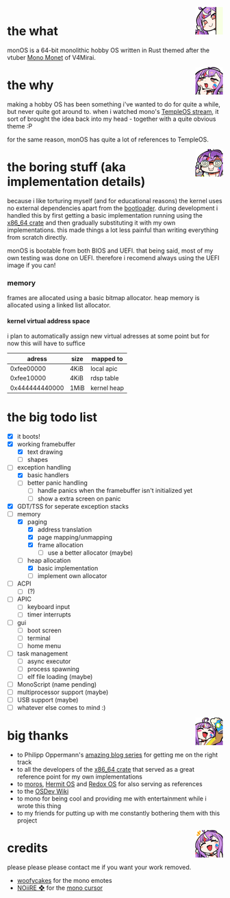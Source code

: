<img width="64" align="right" src="https://github.com/Fisch03/monOS/blob/master/img/mono_peek.png" />

# the what
monOS is a 64-bit monolithic hobby OS written in Rust themed after the vtuber [Mono Monet](https://www.youtube.com/@MonoMonet) of V4Mirai.

<img width="64" align="right" src="https://github.com/Fisch03/monOS/blob/master/img/mono_hmm.png" />

# the why
making a hobby OS has been something i've wanted to do for quite a while, but never quite got around to.
when i watched mono's [TempleOS stream](https://www.youtube.com/watch?v=xhbR5h6lw98), it sort of brought the idea back into my head - together with a quite obvious theme :P

for the same reason, monOS has quite a lot of references to TempleOS.

<img width="64" align="right" src="https://github.com/Fisch03/monOS/blob/master/img/mono_nerd.png" />

# the boring stuff (aka implementation details)
because i like torturing myself (and for educational reasons) the kernel uses no external dependencies apart from the [bootloader](https://github.com/rust-osdev/bootloader).
during development i handled this by first getting a basic implementation running using the [x86_64 crate](https://github.com/rust-osdev/x86_64) and then gradually substituting it with my own implementations.
this made things a lot less painful than writing everything from scratch directly.

monOS is bootable from both BIOS and UEFI. that being said, most of my own testing was done on UEFI. therefore i recomend always using the UEFI image if you can!

### memory
frames are allocated using a basic bitmap allocator. heap memory is allocated using a linked list allocator.

#### kernel virtual address space
i plan to automatically assign new virtual adresses at some point but for now this will have to suffice

| adress         | size | mapped to   |
| -------------- | ---- | ----------- |
| 0xfee00000     | 4KiB | local apic  |
| 0xfee10000     | 4KiB | rdsp table  |
| 0x444444440000 | 1MiB | kernel heap |

# the big todo list
- [x] it boots!
- [x] working framebuffer
  - [x] text drawing
  - [ ] shapes
- [ ] exception handling
  - [x] basic handlers 
  - [ ] better panic handling
    - [ ] handle panics when the framebuffer isn't initialized yet
    - [ ] show a extra screen on panic
- [x] GDT/TSS for seperate exception stacks
- [ ] memory
  - [x] paging 
    - [x] address translation
    - [x] page mapping/unmapping
    - [x] frame allocation
      - [ ] use a better allocator (maybe)
  - [ ] heap allocation
    - [x] basic implementation
    - [ ] implement own allocator
- [ ] ACPI
  - [ ] (?)
- [ ] APIC
  - [ ] keyboard input
  - [ ] timer interrupts
- [ ] gui
  - [ ] boot screen 
  - [ ] terminal
  - [ ] home menu
- [ ] task management
  - [ ] async executor
  - [ ] process spawning
  - [ ] elf file loading (maybe)
- [ ] MonoScript (name pending) 
- [ ] multiprocessor support (maybe)
- [ ] USB support (maybe)
- [ ] whatever else comes to mind :)

<img width="64" align="right" src="https://github.com/Fisch03/monOS/blob/master/img/mono_cheers.png" />

# big thanks
- to Philipp Oppermann's [amazing blog series](https://os.phil-opp.com/) for getting me on the right track
- to all the developers of the [x86_64 crate](https://github.com/rust-osdev/x86_64) that served as a great reference point for my own implementations
- to [moros](https://github.com/vinc/moros), [Hermit OS](https://github.com/hermit-os) and [Redox OS](https://www.redox-os.org/) for also serving as references
- to the [OSDev Wiki](https://wiki.osdev.org)
- to mono for being cool and providing me with entertainment while i wrote this thing
- to my friends for putting up with me constantly bothering them with this project

<img width="64" align="right" src="https://github.com/Fisch03/monOS/blob/master/img/mono_smile.png" />

# credits
please please please contact me if you want your work removed.
- [woofycakes](https://x.com/woofycakes) for the mono emotes
- [NOiiRE ❖](https://noiire.carrd.co/) for the [mono cursor](https://x.com/noiireism/status/1736755359308792252)
